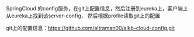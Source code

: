 SpringCloud 的config服务，在git上配置信息，然后注册到eureka上，客户端上从eureka上找到该server-config，
然后根据profile读取git上的配置

git上的配置信息：https://github.com/altraman00/alkb-cloud-config.git

